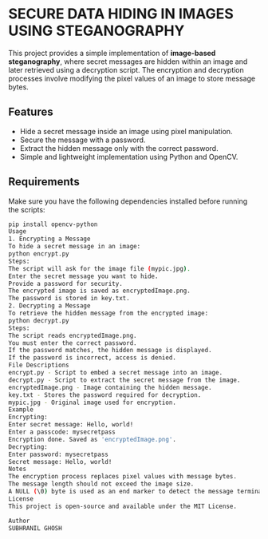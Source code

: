 # SECURE DATA HIDING IN IMAGES USING STEGANOGRAPHY

This project provides a simple implementation of **image-based steganography**, where secret messages are hidden within an image and later retrieved using a decryption script. The encryption and decryption processes involve modifying the pixel values of an image to store message bytes.

## Features
- Hide a secret message inside an image using pixel manipulation.
- Secure the message with a password.
- Extract the hidden message only with the correct password.
- Simple and lightweight implementation using Python and OpenCV.

## Requirements
Make sure you have the following dependencies installed before running the scripts:

```sh
pip install opencv-python
Usage
1. Encrypting a Message
To hide a secret message in an image:
python encrypt.py
Steps:
The script will ask for the image file (mypic.jpg).
Enter the secret message you want to hide.
Provide a password for security.
The encrypted image is saved as encryptedImage.png.
The password is stored in key.txt.
2. Decrypting a Message
To retrieve the hidden message from the encrypted image:
python decrypt.py
Steps:
The script reads encryptedImage.png.
You must enter the correct password.
If the password matches, the hidden message is displayed.
If the password is incorrect, access is denied.
File Descriptions
encrypt.py - Script to embed a secret message into an image.
decrypt.py - Script to extract the secret message from the image.
encryptedImage.png - Image containing the hidden message.
key.txt - Stores the password required for decryption.
mypic.jpg - Original image used for encryption.
Example
Encrypting:
Enter secret message: Hello, world!
Enter a passcode: mysecretpass
Encryption done. Saved as 'encryptedImage.png'.
Decrypting:
Enter password: mysecretpass
Secret message: Hello, world!
Notes
The encryption process replaces pixel values with message bytes.
The message length should not exceed the image size.
A NULL (\0) byte is used as an end marker to detect the message termination.
License
This project is open-source and available under the MIT License.

Author
SUBHRANIL GHOSH

